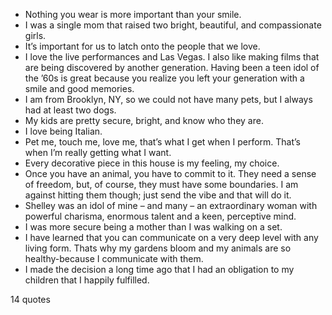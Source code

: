  - Nothing you wear is more important than your smile.
 - I was a single mom that raised two bright, beautiful, and compassionate girls.
 - It’s important for us to latch onto the people that we love.
 - I love the live performances and Las Vegas. I also like making films that are being discovered by another generation. Having been a teen idol of the ’60s is great because you realize you left your generation with a smile and good memories.
 - I am from Brooklyn, NY, so we could not have many pets, but I always had at least two dogs.
 - My kids are pretty secure, bright, and know who they are.
 - I love being Italian.
 - Pet me, touch me, love me, that’s what I get when I perform. That’s when I’m really getting what I want.
 - Every decorative piece in this house is my feeling, my choice.
 - Once you have an animal, you have to commit to it. They need a sense of freedom, but, of course, they must have some boundaries. I am against hitting them though; just send the vibe and that will do it.
 - Shelley was an idol of mine – and many – an extraordinary woman with powerful charisma, enormous talent and a keen, perceptive mind.
 - I was more secure being a mother than I was walking on a set.
 - I have learned that you can communicate on a very deep level with any living form. Thats why my gardens bloom and my animals are so healthy-because I communicate with them.
 - I made the decision a long time ago that I had an obligation to my children that I happily fulfilled.

14 quotes